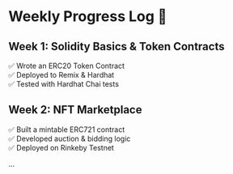 # Weekly Progress Log 📅

## Week 1: Solidity Basics & Token Contracts
✅ Wrote an ERC20 Token Contract  
✅ Deployed to Remix & Hardhat  
✅ Tested with Hardhat Chai tests  

## Week 2: NFT Marketplace
✅ Built a mintable ERC721 contract  
✅ Developed auction & bidding logic  
✅ Deployed on Rinkeby Testnet  

...
